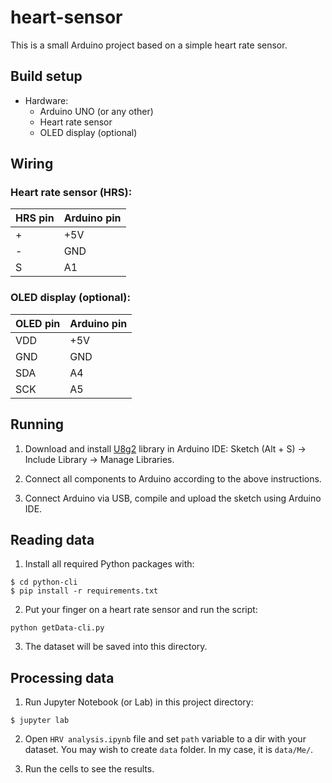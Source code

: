 # heart-sensor

This is a small Arduino project based on a simple heart rate sensor.

## Build setup

* Hardware:
	* Arduino UNO (or any other)
	* Heart rate sensor
  * OLED display (optional)

## Wiring

### Heart rate sensor (HRS):

HRS pin | Arduino pin
--- | ---
\+ | +5V
\- | GND
S | A1

### OLED display (optional):

OLED pin | Arduino pin
--- | ---
VDD | +5V
GND | GND
SDA | A4
SCK | A5

## Running

1. Download and install [U8g2](https://github.com/olikraus/u8g2/wiki) library in Arduino IDE: Sketch (Alt + S) → Include Library → Manage Libraries.

2. Connect all components to Arduino according to the above instructions.

3. Connect Arduino via USB, compile and upload the sketch using Arduino IDE.

## Reading data

1. Install all required Python packages with:

```
$ cd python-cli
$ pip install -r requirements.txt
```

2. Put your finger on a heart rate sensor and run the script:

```
python getData-cli.py
```

3. The dataset will be saved into this directory.

## Processing data

1. Run Jupyter Notebook (or Lab) in this project directory:

```
$ jupyter lab
```

2. Open `HRV analysis.ipynb` file and set `path` variable to a dir with your
dataset. You may wish to create `data` folder. In my case, it is `data/Me/`.

3. Run the cells to see the results.

